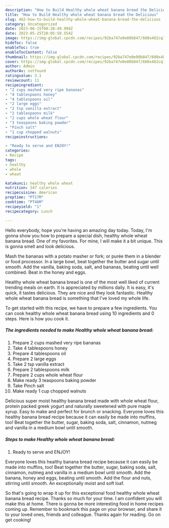 ```yaml
---
description: "How to Build Healthy whole wheat banana bread the Delicious"
title: "How to Build Healthy whole wheat banana bread the Delicious"
slug: 462-how-to-build-healthy-whole-wheat-banana-bread-the-delicious
category: Uncategorized
date: 2023-06-15T08:28:49.994Z
date: 2023-05-25T20:05:58.554Z
image: https://img-global.cpcdn.com/recipes/92ba747e0e08b847/680x482cq70/healthy-whole-wheat-banana-bread-recipe-main-photo.jpg
hideToc: false
enableToc: true
enableTocContent: false
thumbnail: https://img-global.cpcdn.com/recipes/92ba747e0e08b847/680x482cq70/healthy-whole-wheat-banana-bread-recipe-main-photo.jpg
cover: https://img-global.cpcdn.com/recipes/92ba747e0e08b847/680x482cq70/healthy-whole-wheat-banana-bread-recipe-main-photo.jpg
author: Admin
authorAv: notfound
ratingvalue: 3.1
reviewcount: 11
recipeingredient:
- "2 cups mashed very ripe bananas"
- "4 tablespoons honey"
- "4 tablespoons oil"
- "2 large eggs"
- "2 tsp vanilla extract"
- "2 tablespoons milk"
- "2 cups whole wheat flour"
- "3 teaspoons baking powder"
- "Pinch salt"
- "1 cup chopped walnuts"
recipeinstructions:

- "Ready to serve and ENJOY!"
categories:
- Recipe
tags:
- healthy
- whole
- wheat

katakunci: healthy whole wheat 
nutrition: 247 calories
recipecuisine: American
preptime: "PT17M"
cooktime: "PT46M"
recipeyield: "1"
recipecategory: Lunch

---
```



Hello everybody, hope you're having an amazing day today. Today, I'm gonna show you how to prepare a special dish, healthy whole wheat banana bread. One of my favorites. For mine, I will make it a bit unique. This is gonna smell and look delicious.

Mash the bananas with a potato masher or fork; or purée them in a blender or food processor. In a large bowl, beat together the butter and sugar until smooth. Add the vanilla, baking soda, salt, and bananas, beating until well combined. Beat in the honey and eggs.

Healthy whole wheat banana bread is one of the most well liked of current trending meals on earth. It is appreciated by millions daily. It is easy, it's quick, it tastes delicious. They are nice and they look fantastic. Healthy whole wheat banana bread is something that I've loved my whole life.


To get started with this recipe, we have to prepare a few ingredients. You can cook healthy whole wheat banana bread using 10 ingredients and 0 steps. Here is how you cook it.

<!--inarticleads1-->

##### The ingredients needed to make Healthy whole wheat banana bread:

1. Prepare 2 cups mashed very ripe bananas
1. Take 4 tablespoons honey
1. Prepare 4 tablespoons oil
1. Prepare 2 large eggs
1. Take 2 tsp vanilla extract
1. Prepare 2 tablespoons milk
1. Prepare 2 cups whole wheat flour
1. Make ready 3 teaspoons baking powder
1. Take Pinch salt
1. Make ready 1 cup chopped walnuts


Delicious super moist healthy banana bread made with whole wheat flour, protein packed greek yogurt and naturally sweetened with pure maple syrup. Easy to make and perfect for brunch or snacking. Everyone loves this healthy banana bread recipe because it can easily be made into muffins, too! Beat together the butter, sugar, baking soda, salt, cinnamon, nutmeg and vanilla in a medium bowl until smooth. 

<!--inarticleads2-->

##### Steps to make Healthy whole wheat banana bread:


1. Ready to serve and ENJOY!

Everyone loves this healthy banana bread recipe because it can easily be made into muffins, too! Beat together the butter, sugar, baking soda, salt, cinnamon, nutmeg and vanilla in a medium bowl until smooth. Add the banana, honey and eggs, beating until smooth. Add the flour and nuts, stirring until smooth. An exceptionally moist and soft loaf. 

So that's going to wrap it up for this exceptional food healthy whole wheat banana bread recipe. Thanks so much for your time. I am confident you will make this at home. There is gonna be more interesting food in home recipes coming up. Remember to bookmark this page on your browser, and share it to your loved ones, friends and colleague. Thanks again for reading. Go on get cooking!
